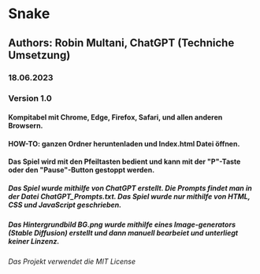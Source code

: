 # Snake
## Authors: Robin Multani, ChatGPT (Techniche Umsetzung)
### 18.06.2023
### Version 1.0
#### Kompitabel mit Chrome, Edge, Firefox, Safari, und allen anderen Browsern.
#### HOW-TO: ganzen Ordner heruntenladen und Index.html Datei öffnen. 
#### Das Spiel wird mit den Pfeiltasten bedient und kann mit der "P"-Taste oder den "Pause"-Button gestoppt werden.
##### Das Spiel wurde mithilfe von ChatGPT erstellt. Die Prompts findet man in der Datei ChatGPT_Prompts.txt. Das Spiel wurde nur mithilfe von HTML, CSS und JavaScript geschrieben.
##### Das Hintergrundbild BG.png wurde mithilfe eines Image-generators (Stable Diffusion) erstellt und dann manuell bearbeiet und unterliegt keiner Linzenz.
###### Das Projekt verwendet die MIT License
